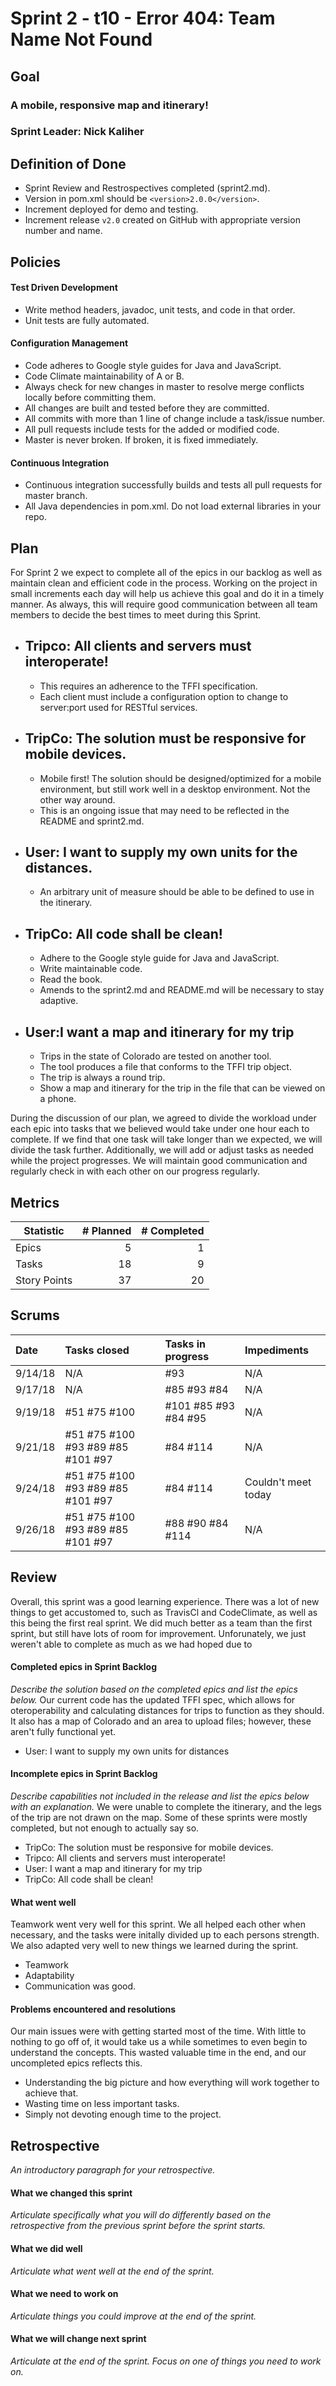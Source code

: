 # Sprint 2 - t10 - Error 404: Team Name Not Found

## Goal

### A mobile, responsive map and itinerary!
### Sprint Leader: Nick Kaliher

## Definition of Done

* Sprint Review and Restrospectives completed (sprint2.md).
* Version in pom.xml should be `<version>2.0.0</version>`.
* Increment deployed for demo and testing.
* Increment release `v2.0` created on GitHub with appropriate version number and name.


## Policies

#### Test Driven Development
* Write method headers, javadoc, unit tests, and code in that order.
* Unit tests are fully automated.
#### Configuration Management
* Code adheres to Google style guides for Java and JavaScript.
* Code Climate maintainability of A or B.
* Always check for new changes in master to resolve merge conflicts locally before committing them.
* All changes are built and tested before they are committed.
* All commits with more than 1 line of change include a task/issue number.
* All pull requests include tests for the added or modified code.
* Master is never broken.  If broken, it is fixed immediately.
#### Continuous Integration
* Continuous integration successfully builds and tests all pull requests for master branch.
* All Java dependencies in pom.xml.  Do not load external libraries in your repo. 


## Plan

For Sprint 2 we expect to complete all of the epics in our backlog as well as maintain clean and efficient code in the process. Working on the project in small increments each day will help us achieve this goal and do it in a timely manner. As always, this will require good communication between all team members to decide the best times to meet during this Sprint.

* ## Tripco: All clients and servers must interoperate!
    * This requires an adherence to the TFFI specification.
    * Each client must include a configuration option to change to server:port used for RESTful services.
* ## TripCo: The solution must be responsive for mobile devices.
    * Mobile first! The solution should be designed/optimized for a mobile environment, but still work well in a desktop    environment. Not the other way around.
    * This is an ongoing issue that may need to be reflected in the README and sprint2.md. 
* ## User: I want to supply my own units for the distances.
    * An arbitrary unit of measure should be able to be defined to use in the itinerary.
* ## TripCo: All code shall be clean!
    * Adhere to the Google style guide for Java and JavaScript.
    * Write maintainable code.
    * Read the book.
    * Amends to the sprint2.md and README.md will be necessary to stay adaptive. 
* ## User:I want a map and itinerary for my trip
    * Trips in the state of Colorado are tested on another tool.
    * The tool produces a file that conforms to the TFFI trip object.
    * The trip is always a round trip.
    * Show a map and itinerary for the trip in the file that can be viewed on a phone.
    
During the discussion of our plan, we agreed to divide the workload under each epic into tasks that we believed would take under one hour each to complete. If we find that one task will take longer than we expected, we will divide the task further. Additionally, we will add or adjust tasks as needed while the project progresses. We will maintain good communication and regularly check in with each other on our progress regularly.

## Metrics

| Statistic | # Planned | # Completed |
| --- | ---: | ---: |
| Epics | 5 | 1 |
| Tasks |   18   | 9 | 
| Story Points |  37  | 20 | 


## Scrums

| Date | Tasks closed  | Tasks in progress | Impediments |
| :--- | :--- | :--- | :--- |
| 9/14/18 | N/A | #93 | N/A |
| 9/17/18 | N/A | #85 #93 #84 | N/A |
| 9/19/18 | #51 #75 #100 | #101 #85 #93 #84 #95 | N/A |
| 9/21/18 | #51 #75 #100 #93 #89 #85 #101 #97 | #84 #114 | N/A |
| 9/24/18 | #51 #75 #100 #93 #89 #85 #101 #97 | #84 #114 | Couldn't meet today |
| 9/26/18 | #51 #75 #100 #93 #89 #85 #101 #97 | #88 #90 #84 #114 | N/A |

## Review

Overall, this sprint was a good learning experience. There was a lot of new things to get accustomed to, such as TravisCl and CodeClimate, as well as this being the first real sprint. We did much better as a team than the first sprint, but still have lots of room for improvement. Unforunately, we just weren't able to complete as much as we had hoped due to 

#### Completed epics in Sprint Backlog 

*Describe the solution based on the completed epics and list the epics below.*
Our current code has the updated TFFI spec, which allows for oteroperability and calculating distances for trips to function as they should. It also has a map of Colorado and an area to upload files; however, these aren't fully functional yet.

* User: I want to supply my own units for distances

#### Incomplete epics in Sprint Backlog 

*Describe capabilities not included in the release and list the epics below with an explanation.*
We were unable to complete the itinerary, and the legs of the trip are not drawn on the map. Some of these sprints were mostly completed, but not enough to actually say so. 

* TripCo: The solution must be responsive for mobile devices.
* Tripco: All clients and servers must interoperate!
* User: I want a map and itinerary for my trip
* TripCo: All code shall be clean!

#### What went well

Teamwork went very well for this sprint. We all helped each other when necessary, and the tasks were initally divided up to each persons strength. We also adapted very well to new things we learned during the sprint.

* Teamwork
* Adaptability
* Communication was good.

#### Problems encountered and resolutions

Our main issues were with getting started most of the time. With little to nothing to go off of, it would take us a while sometimes to even begin to understand the concepts. This wasted valuable time in the end, and our uncompleted epics reflects this.

* Understanding the big picture and how everything will work together to achieve that.
* Wasting time on less important tasks.
* Simply not devoting enough time to the project.

## Retrospective

*An introductory paragraph for your retrospective.*

#### What we changed this sprint

*Articulate specifically what you will do differently based on the retrospective from the previous sprint before the sprint starts.*

#### What we did well

*Articulate what went well at the end of the sprint.*

#### What we need to work on

*Articulate things you could improve at the end of the sprint.*

#### What we will change next sprint 

*Articulate at the end of the sprint.  Focus on one of things you need to work on.*

